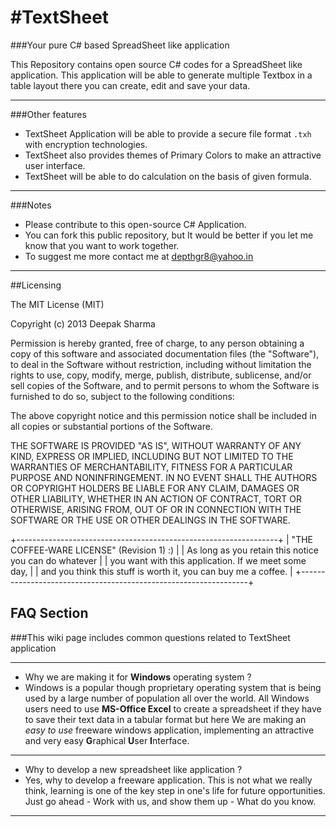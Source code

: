 #TextSheet
=========
###Your pure C# based SpreadSheet like application

This Repository contains open source C# codes for a SpreadSheet like application.
This application will be able to generate multiple Textbox in a table layout there you can create, edit and save your data.
_________
###Other features

 * TextSheet Application will be able to provide a secure file format `.txh` with encryption technologies.
 * TextSheet also provides themes of Primary Colors to make an attractive user interface.
 * TextSheet will be able to do calculation on the basis of given formula.
 
_________
###Notes
 * Please contribute to this open-source C# Application.
 * You can fork this public repository, but It would be better if you let me know that you want to work together.
 * To suggest me more contact me at depthgr8@yahoo.in

_________
##Licensing

The MIT License (MIT)

Copyright (c) 2013 Deepak Sharma

Permission is hereby granted, free of charge, to any person obtaining a copy
of this software and associated documentation files (the "Software"), to deal
in the Software without restriction, including without limitation the rights
to use, copy, modify, merge, publish, distribute, sublicense, and/or sell
copies of the Software, and to permit persons to whom the Software is
furnished to do so, subject to the following conditions:

The above copyright notice and this permission notice shall be included in
all copies or substantial portions of the Software.

THE SOFTWARE IS PROVIDED "AS IS", WITHOUT WARRANTY OF ANY KIND, EXPRESS OR
IMPLIED, INCLUDING BUT NOT LIMITED TO THE WARRANTIES OF MERCHANTABILITY,
FITNESS FOR A PARTICULAR PURPOSE AND NONINFRINGEMENT. IN NO EVENT SHALL THE
AUTHORS OR COPYRIGHT HOLDERS BE LIABLE FOR ANY CLAIM, DAMAGES OR OTHER
LIABILITY, WHETHER IN AN ACTION OF CONTRACT, TORT OR OTHERWISE, ARISING FROM,
OUT OF OR IN CONNECTION WITH THE SOFTWARE OR THE USE OR OTHER DEALINGS IN
THE SOFTWARE.


 +-----------------------------------------------------------------+
 |             "THE COFFEE-WARE LICENSE" (Revision 1)     :)       |
 |     As long as you retain this notice you can do whatever       |
 |      you want with this application. If we meet some day,       |
 | and you think this stuff is worth it, you can buy me a coffee.  |
 +-----------------------------------------------------------------+


## FAQ Section

###This wiki page includes common questions related to TextSheet application

***


* Why we are making it for **Windows** operating system ?
* Windows is a popular though proprietary operating system that is being used by a large number of population all over the world. All Windows users need to use **MS-Office Excel** to create a spreadsheet if they have to save their text data in a tabular format but here We are making an _easy to use_ freeware windows application, implementing an attractive and very easy **G**raphical **U**ser **I**nterface.

__________

* Why to develop a new spreadsheet like application ?
* Yes, why to develop a freeware application. This is not what we really think, learning is one of the key step in one's life for future opportunities. Just go ahead - Work with us, and show them up - What do you know.

__________

